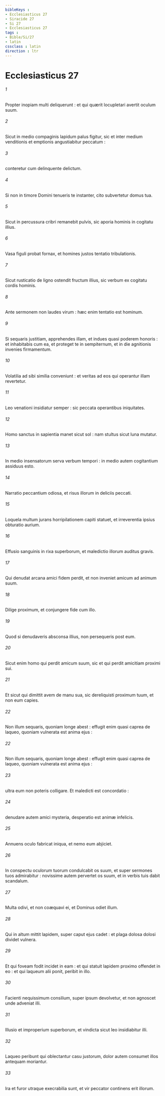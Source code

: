 ```yaml
---
bibleKeys : 
- Ecclesiasticus 27
- Siracide 27
- Si 27
- Ecclesiasticus 27
tags : 
- Bible/Si/27
- latin
cssclass : latin
direction : ltr
---
```


# Ecclesiasticus 27

###### 1
Propter inopiam multi deliquerunt : et qui quærit locupletari avertit oculum suum.
###### 2
Sicut in medio compaginis lapidum palus figitur, sic et inter medium venditionis et emptionis angustiabitur peccatum :
###### 3
conteretur cum delinquente delictum.
###### 4
Si non in timore Domini tenueris te instanter, cito subvertetur domus tua.
###### 5
Sicut in percussura cribri remanebit pulvis, sic aporia hominis in cogitatu illius.
###### 6
Vasa figuli probat fornax, et homines justos tentatio tribulationis.
###### 7
Sicut rusticatio de ligno ostendit fructum illius, sic verbum ex cogitatu cordis hominis.
###### 8
Ante sermonem non laudes virum : hæc enim tentatio est hominum.
###### 9
Si sequaris justitiam, apprehendes illam, et indues quasi poderem honoris : et inhabitabis cum ea, et proteget te in sempiternum, et in die agnitionis invenies firmamentum.
###### 10
Volatilia ad sibi similia conveniunt : et veritas ad eos qui operantur illam revertetur.
###### 11
Leo venationi insidiatur semper : sic peccata operantibus iniquitates.
###### 12
Homo sanctus in sapientia manet sicut sol : nam stultus sicut luna mutatur.
###### 13
In medio insensatorum serva verbum tempori : in medio autem cogitantium assiduus esto.
###### 14
Narratio peccantium odiosa, et risus illorum in deliciis peccati.
###### 15
Loquela multum jurans horripilationem capiti statuet, et irreverentia ipsius obturatio aurium.
###### 16
Effusio sanguinis in rixa superborum, et maledictio illorum auditus gravis.
###### 17
Qui denudat arcana amici fidem perdit, et non inveniet amicum ad animum suum.
###### 18
Dilige proximum, et conjungere fide cum illo.
###### 19
Quod si denudaveris absconsa illius, non persequeris post eum.
###### 20
Sicut enim homo qui perdit amicum suum, sic et qui perdit amicitiam proximi sui.
###### 21
Et sicut qui dimittit avem de manu sua, sic dereliquisti proximum tuum, et non eum capies.
###### 22
Non illum sequaris, quoniam longe abest : effugit enim quasi caprea de laqueo, quoniam vulnerata est anima ejus :
###### 22
Non illum sequaris, quoniam longe abest : effugit enim quasi caprea de laqueo, quoniam vulnerata est anima ejus :
###### 23
ultra eum non poteris colligare. Et maledicti est concordatio :
###### 24
denudare autem amici mysteria, desperatio est animæ infelicis.
###### 25
Annuens oculo fabricat iniqua, et nemo eum abjiciet.
###### 26
In conspectu oculorum tuorum condulcabit os suum, et super sermones tuos admirabitur : novissime autem pervertet os suum, et in verbis tuis dabit scandalum.
###### 27
Multa odivi, et non coæquavi ei, et Dominus odiet illum.
###### 28
Qui in altum mittit lapidem, super caput ejus cadet : et plaga dolosa dolosi dividet vulnera.
###### 29
Et qui foveam fodit incidet in eam : et qui statuit lapidem proximo offendet in eo : et qui laqueum alii ponit, peribit in illo.
###### 30
Facienti nequissimum consilium, super ipsum devolvetur, et non agnoscet unde adveniat illi.
###### 31
Illusio et improperium superborum, et vindicta sicut leo insidiabitur illi.
###### 32
Laqueo peribunt qui oblectantur casu justorum, dolor autem consumet illos antequam moriantur.
###### 33
Ira et furor utraque execrabilia sunt, et vir peccator continens erit illorum.
